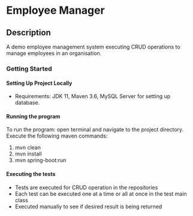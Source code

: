 # Employee Manager

## Description
A demo employee management system executing CRUD operations to manage employees in an organisation.

### Getting Started

#### Setting Up Project Locally
* Requirements: JDK 11, Maven 3.6, MySQL Server for setting up database.

#### Running the program
To run the program: open terminal and navigate to the project directory. Execute the following maven commands:
1. mvn clean
2. mvn install
3. mvn spring-boot:run

#### Executing the tests
* Tests are executed for CRUD operation in the repositories
* Each test can be executed one at a time or all at once in the test main class
* Executed manually to see if desired result is being returned

